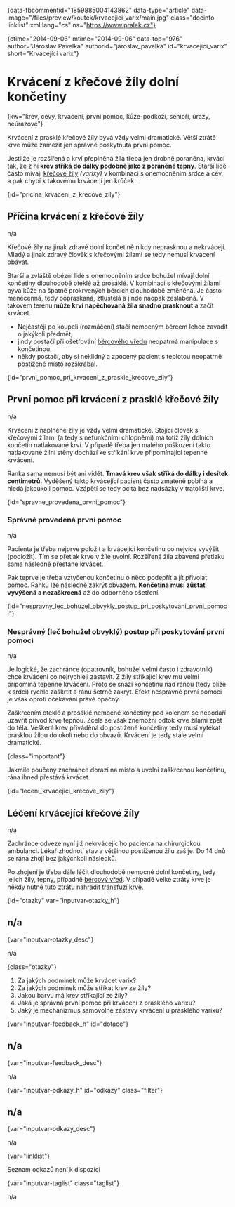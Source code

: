 
{data-fbcommentid="1859885004143862" data-type="article" data-image="/files/preview/koutek/krvacejici_varix/main.jpg" class="docinfo linklist" xml:lang="cs" ns="https://www.pralek.cz"}

{ctime="2014-09-06" mtime="2014-09-06" data-top="976" author="Jaroslav Pavelka" authorid="jaroslav\_pavelka" id="krvacejici\_varix" short="Krvácející varix"}

# Krvácení z křečové žíly dolní končetiny

<!-- generated attribute kw by user_updatekw.sh on 2020-09-19, do not edit -->

{kw="krev, cévy, krvácení, první pomoc, kůže-podkoží, senioři, úrazy, neúrazové"}

Krvácení z prasklé křečové žíly bývá vždy velmi dramatické. Větší ztrátě krve může zamezit jen správně poskytnutá první pomoc.

Jestliže je rozšířená a krví přeplněná žíla třeba jen drobně poraněna, krvácí tak, že z ní **krev stříká do dálky podobně jako z poraněné tepny**. Starší lidé často mívají [křečové žíly][1] _(varixy)_ v kombinaci s onemocněním srdce a cév, a pak chybí k takovému krvácení jen krůček.

{id="pricina\_krvaceni\_z\_krecove\_zily"}

## Příčina krvácení z křečové žíly

n/a

Křečové žíly na jinak zdravé dolní končetině nikdy neprasknou a nekrvácejí. Mladý a jinak zdravý člověk s křečovými žílami se tedy nemusí krvácení obávat.

Starší a zvláště obézní lidé s onemocněním srdce bohužel mívají dolní končetiny dlouhodobě oteklé až prosáklé. V kombinaci s křečovými žílami bývá kůže na špatně prokrvených bércích dlouhodobě změněná. Je často méněcenná, tedy popraskaná, ztluštělá a jinde naopak zeslabená. V takovém terénu **může krví napěchovaná žíla snadno prasknout** a začít krvácet.

  * Nejčastěji po koupeli (rozmáčení) stačí nemocným bércem lehce zavadit o jakýkoli předmět,
  * jindy postačí při ošetřování [bércového vředu][2] neopatrná manipulace s končetinou,
  * někdy postačí, aby si neklidný a zpocený pacient s teplotou neopatrně postižené místo rozškrábal.

{id="prvni\_pomoc\_pri\_krvaceni\_z\_praskle\_krecove_zily"}

## První pomoc při krvácení z prasklé křečové žíly

n/a

Krvácení z naplněné žíly je vždy velmi dramatické. Stojící člověk s křečovými žílami (a tedy s nefunkčními chlopněmi) má totiž žíly dolních končetin natlakované krví. V případě třeba jen malého poškození takto natlakované žilní stěny dochází ke stříkání krve připomínající tepenné krvácení.

Ranka sama nemusí být ani vidět. **Tmavá krev však stříká do dálky i desítek centimetrů.** Vyděšený takto krvácející pacient často zmateně pobíhá a hledá jakoukoli pomoc. Vzápětí se tedy ocitá bez nadsázky v tratolišti krve.

{id="spravne\_provedena\_prvni_pomoc"}

### Správně provedená první pomoc

n/a

Pacienta je třeba nejprve položit a krvácející končetinu co nejvíce vyvýšit (podložit). Tím se přetlak krve v žíle uvolní. Rozšířená žíla zbavená přetlaku sama následně přestane krvácet.

Pak teprve je třeba vztyčenou končetinu o něco podepřít a jít přivolat pomoc. Ranku lze následně zakrýt obvazem. **Končetina musí zůstat vyvýšená a nezaškrcená** až do odborného ošetření.

{id="nespravny\_lec\_bohuzel\_obvykly\_postup\_pri\_poskytovani\_prvni\_pomoci"}

### Nesprávný (leč bohužel obvyklý) postup při poskytování první pomoci

n/a

Je logické, že zachránce (opatrovník, bohužel velmi často i zdravotník) chce krvácení co nejrychleji zastavit. Z žíly stříkající krev mu velmi připomíná tepenné krvácení. Proto se snaží končetinu nad ránou (tedy blíže k srdci) rychle zaškrtit a ránu šetrně zakrýt. Efekt nesprávné první pomoci je však oproti očekávání právě opačný.

Zaškrcením oteklé a prosáklé nemocné končetiny pod kolenem se nepodaří uzavřít přívod krve tepnou. Zcela se však znemožní odtok krve žílami zpět do těla. Veškerá krev přiváděná do postižené končetiny tedy musí vytékat prasklou žílou do okolí nebo do obvazů. Krvácení je tedy stále velmi dramatické.

{class="important"}

Jakmile poučený zachránce dorazí na místo a uvolní zaškrcenou končetinu, rána ihned přestává krvácet.

{id="leceni\_krvacejici\_krecove_zily"}

## Léčení krvácející křečové žíly

n/a

Zachránce odveze nyní již nekrvácejícího pacienta na chirurgickou ambulanci. Lékař zhodnotí stav a většinou postiženou žílu zašije. Do 14 dnů se rána zhojí bez jakýchkoli následků.

Po zhojení je třeba dále léčit dlouhodobě nemocné dolní končetiny, tedy jejich žíly, tepny, případně [bércový vřed][2]. V případě velké ztráty krve je někdy nutné tuto [ztrátu nahradit transfuzí krve][3].

{id="otazky" var="inputvar-otazky_h"}

## n/a

{var="inputvar-otazky_desc"}

n/a

{class="otazky"}

  1. Za jakých podmínek může krvácet varix?
  2. Za jakých podmínek může stříkat krev ze žíly?
  3. Jakou barvu má krev stříkající ze žíly?
  4. Jaká je správná první pomoc při krvácení z prasklého varixu?
  5. Jaký je mechanizmus samovolné zástavy krvácení u prasklého varixu?

{var="inputvar-feedback_h" id="dotace"}

## n/a

{var="inputvar-feedback_desc"}

n/a

{var="inputvar-odkazy_h" id="odkazy" class="filter"}

## n/a

{var="inputvar-odkazy_desc"}

n/a

{var="linklist"}

Seznam odkazů není k dispozici

{var="inputvar-taglist" class="taglist"}

n/a

 [1]: krecove_zily
 [2]: bercovy_vred
 [3]: darcovstvi_krve

